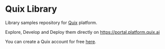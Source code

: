 # Quix Library

Library samples repository for [Quix](https://quix.ai) platform. 

Explore, Develop and Deploy them directly on https://portal.platform.quix.ai

You can create a Quix account for free [here](https://portal.platform.quix.ai/self-sign-up?xlink=github).
